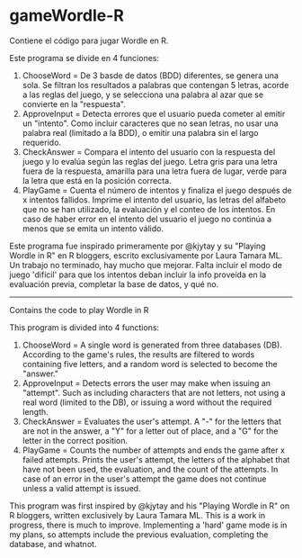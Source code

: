 # gameWordle-R
Contiene el código para jugar Wordle en R.  

Este programa se divide en 4 funciones:
1. ChooseWord = De 3 basde de datos (BDD) diferentes, se genera una sola. Se filtran los resultados a palabras que contengan 5 letras, acorde a las reglas del juego, y se selecciona una palabra al azar que se convierte en la "respuesta".
2. ApproveInput = Detecta errores que el usuario pueda cometer al emitir un "intento". Como incluir caracteres que no sean letras, no usar una palabra real (limitado a la BDD), o emitir una palabra sin el largo requerido. 
3. CheckAnswer = Compara el intento del usuario con la respuesta del juego y lo evalúa según las reglas del juego. Letra gris para una letra fuera de la respuesta, amarilla para una letra fuera de lugar, verde para la letra que está en la posición correcta. 
4. PlayGame = Cuenta el número de intentos y finaliza el juego después de x intentos fallidos. Imprime el intento del usuario, las letras del alfabeto que no se han utilizado, la evaluación y el conteo de los intentos. En caso de haber error en el intento del usuario el juego no continúa a menos que se emita un intento válido.

Este programa fue inspirado primeramente por @kjytay y su "Playing Wordle in R" en R bloggers, escrito exclusivamente por Laura Tamara ML.
Un trabajo no terminado, hay mucho que mejorar. Falta incluir el modo de juego 'difícil' para que los intentos deban incluir la info proveída en la evaluación previa, completar la base de datos, y qué no. 

------
Contains the code to play Wordle in R

This program is divided into 4 functions:
1. ChooseWord = A single word is generated from three databases (DB). According to the game's rules, the results are filtered to words containing five letters, and a random word is selected to become the "answer."
2. ApproveInput = Detects errors the user may make when issuing an "attempt". Such as including characters that are not letters, not using a real word (limited to the DB), or issuing a word without the required length.
3. CheckAnswer = Evaluates the user's attempt. A "-" for the letters that are not in the answer, a "Y" for a letter out of place, and a "G" for the letter in the correct position.
4. PlayGame = Counts the number of attempts and ends the game after x failed attempts. Prints the user's attempt, the letters of the alphabet that have not been used, the evaluation, and the count of the attempts. In case of an error in the user's attempt the game does not continue unless a valid attempt is issued.

This program was first inspired by @kjytay and his "Playing Wordle in R" on R bloggers, written exclusively by Laura Tamara ML.
This is a work in progress, there is much to improve. Implementing a 'hard' game mode is in my plans, so attempts include the previous evaluation, completing the database, and whatnot.
